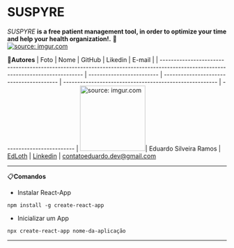 # SUSPYRE
<i>SUSPYRE</i> <strong>is a free patient management tool, in order to optimize your time and help your health organization!.</strong> :tada:
<br>
<a href="https://imgur.com/DzUpRc0"><img src="https://i.imgur.com/DzUpRc0.png" title="source: imgur.com" /></a>


:medal_sports:**Autores**
| Foto                                                                                                                             | Nome                      | GitHub                                   | Likedin                                                 | E-mail                    |
| -------------------------------------------------------------------------------------------------------------------------------- | ------------------------- | ---------------------------------------- | ------------------------------------------------------- | ------------------------- |
<a href="https://imgur.com/DAMZCG5"><img src="https://i.imgur.com/DAMZCG5.jpg" width="150" title="source: imgur.com" /></a>| Eduardo Silveira Ramos | [EdLoth](https://github.com/EdLoth) | [Linkedin](https://www.linkedin.com/in/eduardo-ramos-31413b1a2/) | contatoeduardo.dev@gmail.com

**<hr/>**

:clipboard:**Comandos**

* Instalar React-App

`npm install -g create-react-app`

* Inicializar um App

`npx create-react-app nome-da-aplicação`


**<hr/>**


